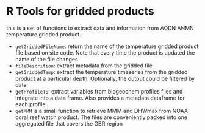 # R Tools for gridded products

this is a set of functions to extract data and information from AODN ANMN temperature gridded product.

- `getGriddedFileName`: return the name of the temperature gridded product file based on site code. Note that every time the product is updated the name of the file changes
- `fileDescrition`: extract metadata from the gridded file
- `getGriddedTemp`: extract the temperature timeseries from the gridded product at a particular depth. Optionally, the output could be filtered by date
- `getProfileTS`: extract variables from biogeochem profiles files and integrate into a data frame. Also provides a metadata dataframe for each profile
- `getMMM` is a small function to retrieve MMM and DHWmax from NOAA coral reef watch product. The files are conveniently packed into one aggregated file that covers the GBR region



